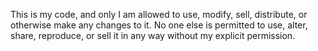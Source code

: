 This is my code, and only I am allowed to use, modify, sell, distribute, or otherwise make any changes to it. 
No one else is permitted to use, alter, share, reproduce, or sell it in any way without my explicit permission.
